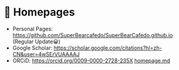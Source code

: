 # 📎 Homepages
- Personal Pages: https://github.com/SuperBearcafedo/SuperBearCafedo.github.io (Regular Update😀)
- Google Scholar: https://scholar.google.com/citations?hl=zh-CN&user=4wSErVUAAAAJ
- ORCiD: https://orcid.org/0009-0000-2728-235X
[homepage.md](homepage.md)